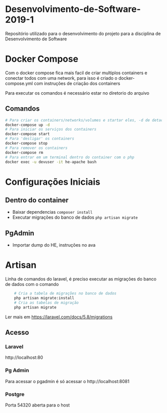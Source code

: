 # Desenvolvimento-de-Software-2019-1
Repositório utilizado para o desenvolvimento do projeto para a disciplina de Desenvolvimento de Software

# Docker Compose
Com o docker compose fica mais facil de criar multiplos containers e conectar todos com uma network, para isso é criado o docker-compose.yml com instruções de criação dos containers

Para executar os comandos é necessário estar no diretorio do arquivo

## Comandos

``` bash
# Para criar os containers/networks/volumes e startar eles, -d de detached
docker-compose up -d
# Para iniciar os serviços dos containers
docker-compose start
# Para 'desligar' os containers
docker-compose stop
# Para remover os containers
docker-compose rm
# Para entrar em um terminal dentro do container com o php
docker exec -u devuser -it he-apache bash
```

# Configurações Iniciais
## Dentro do container
- Baixar dependencias
``composer install``
- Executar migrações do banco de dados
``php artisan migrate``
## PgAdmin
- Importar dump do HE, instruções no ava

# Artisan

Linha de comandos do laravel, é preciso executar as migrações do banco de dados com o comando

``` bash
    # Cria a tabela de migrações no banco de dados
    php artisan migrate:install
    # Cria as tabelas de migração
    php artisan migrate
```
Ler mais em https://laravel.com/docs/5.8/migrations

## Acesso
### Laravel

http://localhost:80

### Pg Admin
Para acessar o pgadmin é só acessar o http://localhost:8081
### Postgre
Porta 54320 aberta para o host
